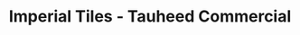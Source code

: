 ---
title: "Imperial Tiles - Tauheed Commercial"
url: /karachi/imperial-tiles-tauheed-commercial/
shop: hardware
---
